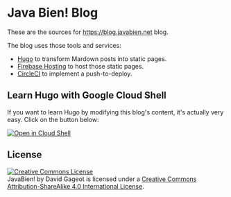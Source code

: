 # Java Bien! Blog

These are the sources for https://blog.javabien.net blog.

The blog uses those tools and services:

 + [Hugo](https://gohugo.io) to transform Mardown posts into static pages.
 + [Firebase Hosting](https://firebase.google.com/docs/hosting/) to host those
 static pages.
 + [CircleCI](https://circleci.com/) to implement a push-to-deploy.

## Learn Hugo with Google Cloud Shell

If you want to learn Hugo by modifying this blog's content,
it's actually very easy. Click on the button below:

[![Open in Cloud Shell](http://gstatic.com/cloudssh/images/open-btn.svg)](https://console.cloud.google.com/cloudshell/open?git_repo=https%3A%2F%2Fgithub.com%2Fdgageot%2Fjavabien&page=editor&tutorial=tuto.md&open_in_editor=.)

## License

<a rel="license" href="http://creativecommons.org/licenses/by-sa/4.0/"><img alt="Creative Commons License" style="border-width:0" src="https://i.creativecommons.org/l/by-sa/4.0/88x31.png" /></a><br /><span xmlns:dct="http://purl.org/dc/terms/" href="http://purl.org/dc/dcmitype/Text" property="dct:title" rel="dct:type">JavaBien!</span> by <span xmlns:cc="http://creativecommons.org/ns#" property="cc:attributionName">David Gageot</span> is licensed under a <a rel="license" href="http://creativecommons.org/licenses/by-sa/4.0/">Creative Commons Attribution-ShareAlike 4.0 International License</a>.
